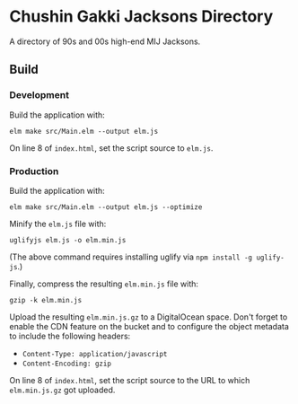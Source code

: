 # Chushin Gakki Jacksons Directory

A directory of 90s and 00s high-end MIJ Jacksons.

## Build

### Development

Build the application with:

```
elm make src/Main.elm --output elm.js
```

On line 8 of `index.html`, set the script source to `elm.js`.

### Production

Build the application with:

```
elm make src/Main.elm --output elm.js --optimize
```

Minify the `elm.js` file with:

```
uglifyjs elm.js -o elm.min.js
```

(The above command requires installing uglify via `npm install -g uglify-js`.)

Finally, compress the resulting `elm.min.js` file with:

```
gzip -k elm.min.js
```

Upload the resulting `elm.min.js.gz` to a DigitalOcean space. Don't forget to enable the CDN feature on the bucket and to configure the object metadata to include the following headers:

  * `Content-Type: application/javascript`
  * `Content-Encoding: gzip`

On line 8 of `index.html`, set the script source to the URL to which `elm.min.js.gz` got uploaded.
